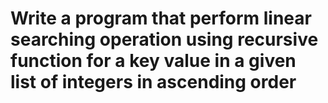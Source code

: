 
# Write a program that perform  linear searching operation using recursive function for a key value in a given list of integers in ascending order
